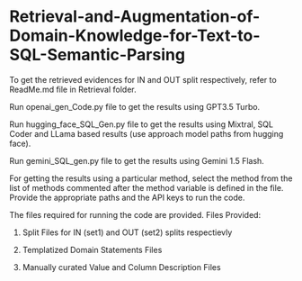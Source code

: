 # Retrieval-and-Augmentation-of-Domain-Knowledge-for-Text-to-SQL-Semantic-Parsing

To get the retrieved evidences for IN and OUT split respectively, refer to ReadMe.md file in Retrieval folder. 

Run openai_gen_Code.py file to get the results using GPT3.5 Turbo.

Run hugging_face_SQL_Gen.py file to get the results using Mixtral, SQL Coder and LLama based results (use approach model paths from hugging face).

Run gemini_SQL_gen.py file to get the results using Gemini 1.5 Flash.

For getting the results using a particular method, select the method from the list of methods commented after the method variable is defined in the file.
Provide the appropriate paths and the API keys to run the code.

The files required for running the code are provided. Files Provided:

1. Split Files for IN (set1) and OUT (set2) splits respectievly
   
2. Templatized Domain Statements Files
   
3. Manually curated Value and Column Description Files
